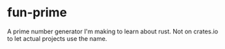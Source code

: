 # fun-prime
A prime number generator I'm making to learn about rust. Not on crates.io to let actual projects use the name.
